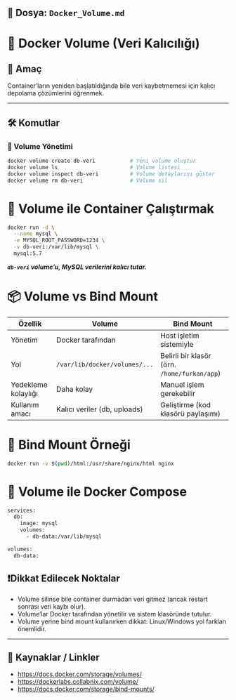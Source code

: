 ## 📄 Dosya: `Docker_Volume.md`


# 💾 Docker Volume (Veri Kalıcılığı)

## 🧠 Amaç

Container’ların yeniden başlatıldığında bile veri kaybetmemesi için kalıcı depolama çözümlerini öğrenmek.

---

## 🛠️ Komutlar

### 🔹 Volume Yönetimi
```bash
docker volume create db-veri           # Yeni volume oluştur
docker volume ls                       # Volume listesi
docker volume inspect db-veri          # Volume detaylarını göster
docker volume rm db-veri               # Volume sil
```
# 🔹 Volume ile Container Çalıştırmak
```bash
docker run -d \
  --name mysql \
  -e MYSQL_ROOT_PASSWORD=1234 \
  -v db-veri:/var/lib/mysql \
  mysql:5.7

```
***`db-veri` volume’u, MySQL verilerini kalıcı tutar.***
# 📦 Volume vs Bind Mount

|Özellik|Volume|Bind Mount|
|---|---|---|
|Yönetim|Docker tarafından|Host işletim sistemiyle|
|Yol|`/var/lib/docker/volumes/...`|Belirli bir klasör (örn. `/home/furkan/app`)|
|Yedekleme kolaylığı|Daha kolay|Manuel işlem gerekebilir|
|Kullanım amacı|Kalıcı veriler (db, uploads)|Geliştirme (kod klasörü paylaşımı)|
# 📘 Bind Mount Örneği
```bash
docker run -v $(pwd)/html:/usr/share/nginx/html nginx
```
# 📘 Volume ile Docker Compose
```bash
services:
  db:
    image: mysql
    volumes:
      - db-data:/var/lib/mysql

volumes:
  db-data:
```
## ❗️Dikkat Edilecek Noktalar

- Volume silinse bile container durmadan veri gitmez (ancak restart sonrası veri kaybı olur).
- Volume’lar Docker tarafından yönetilir ve sistem klasöründe tutulur.
- Volume yerine bind mount kullanırken dikkat: Linux/Windows yol farkları önemlidir.
---

## 🔗 Kaynaklar / Linkler

- https://docs.docker.com/storage/volumes/
- https://dockerlabs.collabnix.com/volume/
- https://docs.docker.com/storage/bind-mounts/
